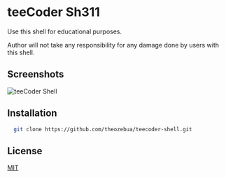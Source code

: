 # teeCoder Sh311

Use this shell for educational purposes.

Author will not take any responsibility for any damage done by users with this shell.


## Screenshots

![teeCoder Shell](https://theozebua.com/assets/img/teecoder-shell.png)

  
## Installation

```bash
  git clone https://github.com/theozebua/teecoder-shell.git
```
    
## License

[MIT](https://github.com/theozebua/teecoder-shell/blob/main/LICENSE.md)

  
